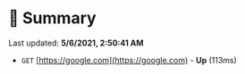 # 📖 Summary
Last updated: **5/6/2021, 2:50:41 AM**

- `GET` [https://google.com](https://google.com) - **Up** (113ms)

